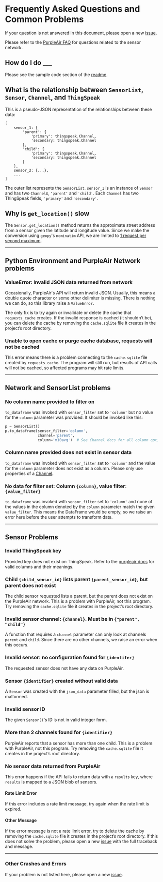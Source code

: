 # Frequently Asked Questions and Common Problems

If your question is not answered in this document, please open a new [issue](https://github.com/ReagentX/purple_air_api/issues).

Please refer to the [PurpleAir FAQ](https://www2.purpleair.com/community/faq) for questions related to the sensor network.

## How do I do ___

Please see the sample code section of the [readme](/README.md#example-code).

## What is the relationship between `SensorList`, `Sensor`, `Channel`, and `ThingSpeak`

This is a pseudo-JSON representation of the relationships between these data:

```
[
    sensor_1: {
        'parent': {
            'primary': thingspeak.Channel,
            'secondary: thingspeak.Channel
        },
        'child': {
            'primary': thingspeak.Channel,
            'secondary: thingspeak.Channel
        }
    },
    sensor_2: {...},
    ...
]
```

The outer list represents the `SensorList`. `sensor_1` is an instance of `Sensor` and has two `Channel`s, `'parent'` and `'child'`. Each `Channel` has two ThingSpeak fields, `'primary'` and `'secondary'`.

## Why is `get_location()` slow

The `Sensor.get_location()` method returns the approximate street address from a sensor given the latitude and longitude value. Since we make the conversion using `geopy`'s `nominatim` API, we are limited to [1 request per second maximum](https://operations.osmfoundation.org/policies/nominatim/).

***

## Python Environment and PurpleAir Network problems

### ValueError: Invalid JSON data returned from network

Occasionally, PurpleAir's API will return invalid JSON. Usually, this means a double quote character or some other delimiter is missing. There is nothing we can do, so this library raise a `ValueError`.

The only fix is to try again or invalidate or delete the cache that `requests_cache` creates. If the invalid response is cached (it shouldn’t be), you can delete the cache by removing the `cache.sqlite` file it creates in the project’s root directory.

### Unable to open cache or purge cache database, requests will not be cached

This error means there is a problem connecting to the `cache.sqlite` file created by `requests_cache`. The program will still run, but results of API calls will not be cached, so affected programs may hit rate limits.

***

## Network and SensorList problems

### No column name provided to filter on

`to_dataframe` was invoked with `sensor_filter` set to `'column'` but no value for the `column` parameter was provided. It should be invoked like this:

```python
p = SensorList()
p.to_dataframe(sensor_filter='column',
               channel='parent',
               column='m10avg')  # See Channel docs for all column options
```

### Column name provided does not exist in sensor data

`to_dataframe` was invoked with `sensor_filter` set to `'column'` and the value for the `column` parameter does not exist as a column. Please only use properties of a [Channel](/docs/documentation.md#Channel).

### No data for filter set: Column `{column}`, value filter: `{value_filter}`

`to_dataframe` was invoked with `sensor_filter` set to `'column'` and none of the values in the column denoted by the `column` parameter match the given `value_filter`. This means the DataFrame would be empty, so we raise an error here before the user attempts to transform data.

***

## Sensor Problems

### Invalid ThingSpeak key

Provided key does not exist on ThingSpeak. Refer to the [purpleair docs](/docs/purpleair_documentation.md#Field%20descriptions) for valid columns and their meanings.

### Child `{child_sensor_id}` lists parent `{parent_sensor_id}`, but parent does not exist

The child sensor requested lists a parent, but the parent does not exist on the PurpleAir network. This is a problem with PurpleAir, not this program. Try removing the `cache.sqlite` file it creates in the project’s root directory.

### Invalid sensor channel: `{channel}`. Must be in `{"parent", "child"}`

A function that requires a `channel` parameter can only look at channels `parent` and `child`. Since there are no other channels, we raise an error when this occurs.

### Invalid sensor: no configuration found for `{identifer}`

The requested sensor does not have any data on PurpleAir.

### Sensor `{identifier}` created without valid data

A `Sensor` was created with the `json_data` parameter filled, but the json is malformed.

### Invalid sensor ID

The given `Sensor()`'s ID is not in valid integer form.

### More than 2 channels found for `{identifier}`

PurpleAir reports that a sensor has more than one child. This is a problem with PurpleAir, not this program. Try removing the `cache.sqlite` file it creates in the project’s root directory.

### No sensor data returned from PurpleAir

This error happens if the API fails to return data with a `results` key, where `results` is mapped to a JSON blob of sensors.

#### Rate Limit Error

If this error includes a rate limit message, try again when the rate limit is expired.

#### Other Message

If the error message is not a rate limit error, try to delete the cache by removing the `cache.sqlite` file it creates in the project’s root directory. If this does not solve the problem, please open a new [issue](https://github.com/ReagentX/purple_air_api/issues) with the full traceback and message.

***

### Other Crashes and Errors

If your problem is not listed here, please open a new [issue](https://github.com/ReagentX/purple_air_api/issues).
